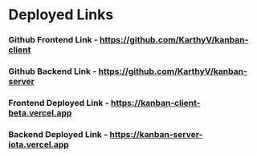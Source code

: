 # Deployed Links

### Github Frontend Link - https://github.com/KarthyV/kanban-client
### Github Backend Link - https://github.com/KarthyV/kanban-server
### Frontend Deployed Link - https://kanban-client-beta.vercel.app
### Backend Deployed Link - https://kanban-server-iota.vercel.app
